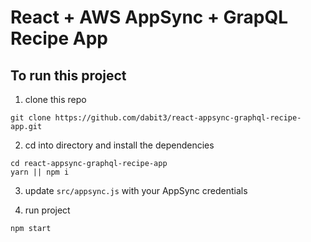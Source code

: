 # React + AWS AppSync + GrapQL Recipe App

## To run this project

1. clone this repo    

```
git clone https://github.com/dabit3/react-appsync-graphql-recipe-app.git
```

2. cd into directory and install the dependencies    

```
cd react-appsync-graphql-recipe-app
yarn || npm i
```

3. update `src/appsync.js` with your AppSync credentials    

4. run project

```
npm start
```
